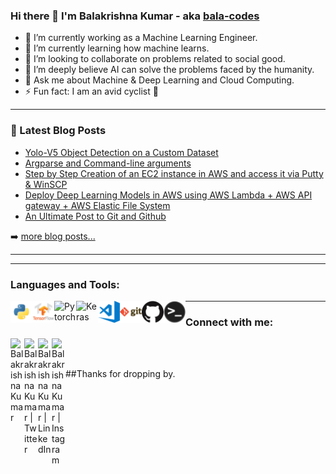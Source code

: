 ### Hi there 👋 I'm Balakrishna Kumar - aka [bala-codes][Github]

- 🔭 I’m currently working as a Machine Learning Engineer.
- 🌱 I’m currently learning how machine learns.
- 👯 I’m looking to collaborate on problems related to social good.
- 🤔 I’m deeply believe AI can solve the problems faced by the humanity.
- 💬 Ask me about Machine & Deep Learning and Cloud Computing.
- ⚡ Fun fact: I am an avid cyclist 🚵 
<!--
**bala-codes/bala-codes** is a ✨ _special_ ✨ repository because its `README.md` (this file) appears on your GitHub profile.

Here are some ideas to get you started:

- 🔭 I’m currently working on ...
- 🌱 I’m currently learning ...
- 👯 I’m looking to collaborate on ...
- 🤔 I’m looking for help with ...
- 💬 Ask me about ...
- 📫 How to reach me: ...
- 😄 Pronouns: ...
- ⚡ Fun fact: ...
-->

---

### 📕 Latest Blog Posts

<!-- BLOG-POST-LIST:START -->
- [Yolo-V5 Object Detection on a Custom Dataset](https://medium.com/towards-artificial-intelligence/yolo-v5-object-detection-on-a-custom-dataset-61d478bc08f9)
- [Argparse and Command-line arguments](https://medium.com/deepscopy/argparse-and-command-line-arguments-813aba95414e)
- [Step by Step Creation of an EC2 instance in AWS and access it via Putty & WinSCP](https://medium.com/@balakrishnakumar.v/step-by-step-creation-of-an-ec2-instance-in-aws-and-access-it-via-putty-winscp-a6c28f2022be)
- [Deploy Deep Learning Models in AWS using AWS Lambda + AWS API gateway + AWS Elastic File System](https://medium.com/deepscopy/deployment-of-deep-learning-models-in-aws-using-aws-lambda-aws-api-gateway-aws-elastic-file-a48fdeb2c140)
- [An Ultimate Post to Git and Github](https://medium.com/deepscopy/an-ultimate-post-to-git-and-github-f447f0be295b)
<!-- BLOG-POST-LIST:END -->

➡️ [more blog posts...](https://medium.com/@balakrishnakumar.v)

---
---

### Languages and Tools:
<img align="left" alt="Python" width="35px" src="https://raw.githubusercontent.com/github/explore/80688e429a7d4ef2fca1e82350fe8e3517d3494d/topics/python/python.png" />
<img align="left" alt="TensorFlow" width="35px" src="https://raw.githubusercontent.com/github/explore/80688e429a7d4ef2fca1e82350fe8e3517d3494d/topics/tensorflow/tensorflow.png" />
<img align="left" alt="Pytorch" width="35px" src="https://pytorch.org/assets/images/pytorch-logo.png" />
<img align="left" alt="Keras" width="35px" src="https://upload.wikimedia.org/wikipedia/commons/thumb/a/ae/Keras_logo.svg/1200px-Keras_logo.svg.png" />
<img align="left" alt="Visual Studio Code" width="35px" src="https://raw.githubusercontent.com/github/explore/80688e429a7d4ef2fca1e82350fe8e3517d3494d/topics/visual-studio-code/visual-studio-code.png" />
<img align="left" alt="Git" width="35px" src="https://raw.githubusercontent.com/github/explore/80688e429a7d4ef2fca1e82350fe8e3517d3494d/topics/git/git.png" />
<img align="left" alt="GitHub" width="35px" src="https://raw.githubusercontent.com/github/explore/78df643247d429f6cc873026c0622819ad797942/topics/github/github.png" />
<img align="left" alt="Terminal" width="35px" src="https://raw.githubusercontent.com/github/explore/80688e429a7d4ef2fca1e82350fe8e3517d3494d/topics/terminal/terminal.png" />

---

### Connect with me:

[<img align="left" alt="Balakrishna Kumar" width="22px" src="https://cdn.jsdelivr.net/npm/simple-icons@v3/icons/gmail.svg" />][gmail]
[<img align="left" alt="Balakrishna Kumar | Twitter" width="22px" src="https://cdn.jsdelivr.net/npm/simple-icons@v3/icons/twitter.svg" />][twitter]
[<img align="left" alt="Balakrishna Kumar | LinkedIn" width="22px" src="https://cdn.jsdelivr.net/npm/simple-icons@v3/icons/linkedin.svg" />][linkedin]
[<img align="left" alt="Balakrishna Kumar | Instagram" width="22px" src="https://cdn.jsdelivr.net/npm/simple-icons@v3/icons/medium.svg" />][Medium]
<br />
<br />

[gmail]: mailto:balakrishnakumar.v@gmail.com
[twitter]: https://twitter.com/im_balakrishna
[linkedin]: https://www.linkedin.com/in/balakrishnakumar-v/
[Medium]: https://medium.com/@balakrishnakumar.v
[Github]: https://github.com/bala-codes/bala-codes/
 ##Thanks for dropping by.
